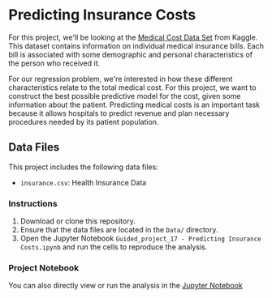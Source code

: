 # Predicting Insurance Costs

For this project, we'll be looking at the [Medical Cost Data Set](https://www.kaggle.com/datasets/mirichoi0218/insurance?resource=download) from Kaggle. This dataset contains information on individual medical insurance bills. Each bill is associated with some demographic and personal characteristics of the person who received it.

For our regression problem, we're interested in how these different characteristics relate to the total medical cost. For this project, we want to construct the best possible predictive model for the cost, given some information about the patient. Predicting medical costs is an important task because it allows hospitals to predict revenue and plan necessary procedures needed by its patient population. 

## Data Files

This project includes the following data files:

- `insurance.csv`: Health Insurance Data

### Instructions

1. Download or clone this repository.
2. Ensure that the data files are located in the `Data/` directory.
3. Open the Jupyter Notebook `Guided_project_17 - Predicting Insurance Costs.ipynb` and run the cells to reproduce the analysis.

### Project Notebook

You can also directly view or run the analysis in the [Jupyter Notebook](https://github.com/timmueller0/data_projects_misc/blob/main/projects/guided_project13_building_a_spam_filter_with_naive_bayes/Guided_project_13%20-%20Building%20a%20Spam%20Filter%20with%20Naive%20Bayes.ipynb)




